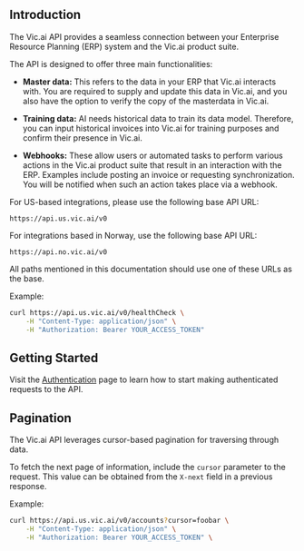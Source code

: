 ## Introduction

The Vic.ai API provides a seamless connection between your Enterprise Resource Planning (ERP) system and the Vic.ai product suite. 

The API is designed to offer three main functionalities:

- **Master data:** This refers to the data in your ERP that Vic.ai interacts with. You are required to supply and update this data in Vic.ai, and you also have the option to verify the copy of the masterdata in Vic.ai.

- **Training data:** AI needs historical data to train its data model. Therefore, you can input historical invoices into Vic.ai for training purposes and confirm their presence in Vic.ai.

- **Webhooks:** These allow users or automated tasks to perform various actions in the Vic.ai product suite that result in an interaction with the ERP. Examples include posting an invoice or requesting synchronization. You will be notified when such an action takes place via a webhook.

For US-based integrations, please use the following base API URL:

```
https://api.us.vic.ai/v0
```

For integrations based in Norway, use the following base API URL:

```
https://api.no.vic.ai/v0
```

All paths mentioned in this documentation should use one of these URLs as the base.

Example:

```bash
curl https://api.us.vic.ai/v0/healthCheck \
    -H "Content-Type: application/json" \
    -H "Authorization: Bearer YOUR_ACCESS_TOKEN"
```

## Getting Started

Visit the [Authentication](#tag/Authentication) page to learn how to start making authenticated requests to the API.

## Pagination

The Vic.ai API leverages cursor-based pagination for traversing through data.

To fetch the next page of information, include the `cursor` parameter to the request. This value can be obtained from the `X-next` field in a previous response. 

Example:

```bash
curl https://api.us.vic.ai/v0/accounts?cursor=foobar \
    -H "Content-Type: application/json" \
    -H "Authorization: Bearer YOUR_ACCESS_TOKEN" \
```